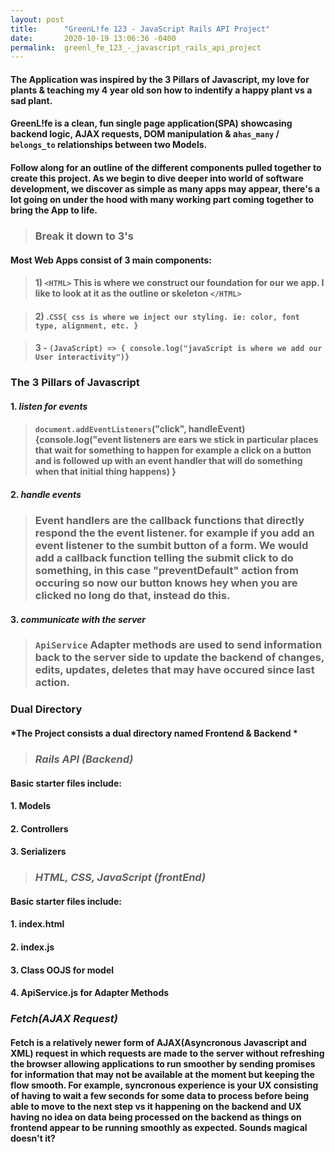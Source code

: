 ```yaml
---
layout: post
title:      "GreenL!fe 123 - JavaScript Rails API Project"
date:       2020-10-19 13:06:36 -0400
permalink:  greenl_fe_123_-_javascript_rails_api_project
---
```


#### The Application was inspired by the 3 Pillars of Javascript, my love for plants & teaching my 4 year old son how to indentify a happy plant vs a sad plant.

#### GreenL!fe is a clean, fun single page application(SPA) showcasing backend logic, AJAX requests, DOM manipulation & a`has_many` / `belongs_to` relationships between two Models. 

#### Follow along for an outline of the different components pulled together to create this project. As we begin to dive deeper into world of software development, we discover as simple as many apps may appear, there's a lot going on under the hood with many working part coming together to bring the App to life.



> ### Break it down to 3's

#### Most Web Apps consist of 3 main components:
>#### 1) `<HTML>`  This is where we construct our foundation for our we app. I like to look at it as the outline or skeleton `</HTML>`

>#### 2) .`CSS{ css is where we inject our styling. ie: color, font type, alignment, etc. }`

> #### 3 - `(JavaScript) => { console.log("javaScript is where we add our User interactivity")} `



### The 3 Pillars of Javascript

#### 1. *listen for events*
>#### `document.addEventListeners`("click", handleEvent) {console.log("event listeners are ears we stick in particular places that wait for something to happen for example a click on a button and is followed up with an event handler that will do something when that initial thing happens) }

#### 2. *handle events*
> ### Event handlers are the callback functions that directly respond the the event listener. for example if you add an event listener to the sumbit button of a form. We would add a callback function telling the submit click to do something, in this case "preventDefault" action from occuring so now our button knows hey when you are clicked no long do that, instead do this.


#### 3. *communicate with the server*
> ### `ApiService` Adapter methods are used to send information back to the server side to update the backend of changes, edits, updates, deletes that may have occured since last action.
> 

### Dual Directory

#### *The Project consists a dual directory named Frontend & Backend *


> ### *Rails API (Backend)*

#### Basic starter files include:

#### 1. Models
#### 2. Controllers
#### 3. Serializers

> ### *HTML, CSS, JavaScript (frontEnd)*

#### Basic starter files include:

#### 1. index.html
#### 2. index.js
#### 3. Class OOJS for model
#### 4. ApiService.js for Adapter Methods


### *Fetch(AJAX Request)*

#### Fetch is a relatively newer form of AJAX(Asyncronous Javascript and XML) request in which requests are made to the server without refreshing the browser allowing applications to run smoother by sending promises for information that may not be available at the moment but keeping the flow smooth. For example, syncronous experience is your UX consisting of having to wait a few seconds for some data to process before being able to move to the next step vs it happening on the backend and UX having no idea on data being processed on the backend as things on frontend appear to be running smoothly as expected. Sounds magical doesn't it?
